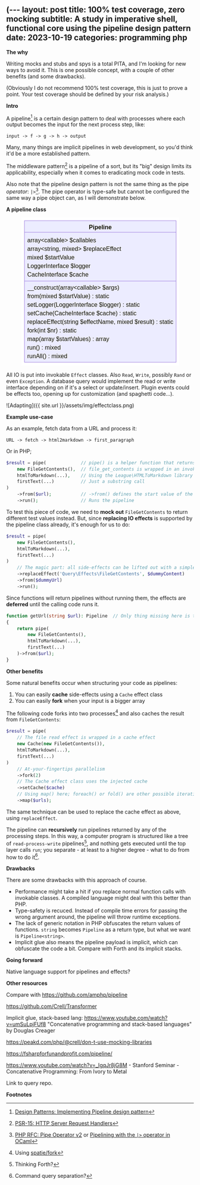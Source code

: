 (---
layout: post
title:  100% test coverage, zero mocking 
subtitle: A study in imperative shell, functional core using the pipeline design pattern
date:   2023-10-19
categories: programming php
---

<style>
h4, h3 {
  display: none; /* hide */
}
h4 + p {
    padding: 10px;
    background-color: rgb(221, 244, 255);
    margin: 10px;
    color: #333;
}
h3 + p {
    padding: 10px;
    background-color: #fff8c4;
    margin: 10px;
    color: #333;
}
</style>

**The why**

Writing mocks and stubs and spys is a total PITA, and I'm looking for new ways to avoid it. This is one possible concept, with a couple of other benefits (and some drawbacks).

(Obviously I do not recommend 100% test coverage, this is just to prove a point. Your test coverage should be defined by your risk analysis.)

**Intro**

A pipeline[^1] is a certain design pattern to deal with processes where each output becomes the input for the next process step, like:

    input -> f -> g -> h -> output

Many, many things are implicit pipelines in web development, so you'd think it'd be a more established pattern.

The middleware pattern[^2] is a pipeline of a sort, but its "big" design limits its applicability, especially when it comes to eradicating mock code in tests.

Also note that the pipeline design pattern is not the same thing as the pipe _operator_: `|>`[^3]. The pipe operator is type-safe but cannot be configured the same way a pipe object can, as I will demonstrate below.

**A pipeline class**

<p align=center>
<img src="/assets/img/pipeline.png"/>
</p>

All IO is put into invokable `Effect` classes.
Also `Read`, `Write`, possibly `Rand` or even `Exception`.
A database query would implement the read or write interface depending on if it's a select or update/insert.
Plugin events could be effects too, opening up for customization (and spaghetti code...).

![Adapting]({{ site.url }}/assets/img/effectclass.png)

**Example use-case**

As an example, fetch data from a URL and process it:

    URL -> fetch -> html2markdown -> first_paragraph

Or in PHP;

```php
$result = pipe(             // pipe() is a helper function that returns a pipeline object
    new FileGetContents(),  // file_get_contents is wrapped in an invokable class
    htmlToMarkdown(...),    // Using the League\HTMLToMarkdown library
    firstText(...)          // Just a substring call
)
    ->from($url);           // ->from() defines the start value of the pipe
    ->run();                // Runs the pipeline
```

To test this piece of code, we need to **mock out** `FileGetContents` to return different test values instead. But, since **replacing IO effects** is supported by the pipeline class already, it's enough for us to do:

```php
$result = pipe(
    new FileGetContents(),
    htmlToMarkdown(...),
    firstText(...)
)
    // The magic part: all side-effects can be lifted out with a simple method call.
    ->replaceEffect('Query\Effects\FileGetContents', $dummyContent)
    ->from($dummyUrl)
    ->run();
```

Since functions will return pipelines without running them, the effects are **deferred** until the calling code runs it.

```php
function getUrl(string $url): Pipeline  // Only thing missing here is the generic notation Pipeline<string[]>
{
    return pipe(
        new FileGetContents(),
        htmlToMarkdown(...),
        firstText(...)
    )->from($url);
}
```

**Other benefits**

Some natural benefits occur when structuring your code as pipelines:

1. You can easily **cache** side-effects using a `Cache` effect class
2. You can easily **fork** when your input is a bigger array

The following code forks into two processes[^4] and also caches the result from `FileGetContents`:

```php
$result = pipe(
    // The file read effect is wrapped in a cache effect
    new Cache(new FileGetContents()),
    htmlToMarkdown(...),
    firstText(...)
)
    // At-your-fingertips parallelism
    ->fork(2)
    // The Cache effect class uses the injected cache
    ->setCache($cache)
    // Using map() here; foreach() or fold() are other possible iterations
    ->map($urls);
```

The same technique can be used to replace the cache effect as above, using `replaceEffect`.

The pipeline can **recursively** run pipelines returned by any of the processing steps. In this way, a computer program is structured like a tree of `read-process-write` pipelines[^5], and nothing gets executed until the top layer calls `run`; you separate - at least to a higher degree - what to do from how to do it[^6].

**Drawbacks**

There are some drawbacks with this approach of course.

* Performance might take a hit if you replace normal function calls with invokable classes. A compiled language might deal with this better than PHP.
* Type-safety is recuced. Instead of compile time errors for passing the wrong argument around, the pipeline will throw runtime exceptions.
* The lack of generic notation in PHP obfuscates the return values of functions. `string` becomes `Pipeline` as a return type, but what we want is `Pipeline<string>`.
* Implicit glue also means the pipeline payload is implicit, which can obfuscate the code a bit. Compare with Forth and its implicit stacks.

**Going forward**

Native language support for pipelines and effects?

**Other resources**

Compare with https://github.com/amphp/pipeline

https://github.com/Crell/Transformer

Implicit glue, stack-based lang: https://www.youtube.com/watch?v=umSuLpjFUf8  "Concatenative programming and stack-based languages" by Douglas Creager 

https://peakd.com/php/@crell/don-t-use-mocking-libraries

https://fsharpforfunandprofit.com/pipeline/

https://www.youtube.com/watch?v=_IgqJr8jG8M - Stanford Seminar - Concatenative Programming: From Ivory to Metal

Link to query repo.

**Footnotes**

[^1]: [Design Patterns: Implementing Pipeline design pattern](https://levelup.gitconnected.com/design-patterns-implementing-pipeline-design-pattern-824bd2d42bab)
[^2]: [PSR-15: HTTP Server Request Handlers](https://www.php-fig.org/psr/psr-15)
[^3]: [PHP RFC: Pipe Operator v2](https://wiki.php.net/rfc/pipe-operator-v2) or [Pipelining with the `|>` operator in OCaml](https://blog.shaynefletcher.org/2013/12/pipelining-with-operator-in-ocaml.html)
[^4]: Using [spatie/fork](https://github.com/spatie/fork)
[^5]: Thinking Forth?
[^6]: Command query separation?
